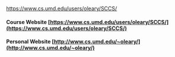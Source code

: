 <https://www.cs.umd.edu/users/oleary/SCCS/>


#### Course Website [https://www.cs.umd.edu/users/oleary/SCCS/](https://www.cs.umd.edu/users/oleary/SCCS/)
#### Personal Website [http://www.cs.umd.edu/~oleary/](http://www.cs.umd.edu/~oleary/)

